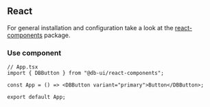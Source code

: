 ## React

For general installation and configuration take a look at the [react-components](https://www.npmjs.com/package/@db-ui/react-components) package.

### Use component

```tsx App.tsx
// App.tsx
import { DBButton } from "@db-ui/react-components";

const App = () => <DBButton variant="primary">Button</DBButton>;

export default App;
```
